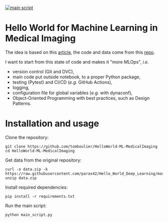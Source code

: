 [![main script](https://github.com/tomboulier/HelloWorld-ML-MedicalImaging/actions/workflows/python-app.yml/badge.svg)](https://github.com/tomboulier/HelloWorld-ML-MedicalImaging/actions/workflows/python-app.yml)
# Hello World for Machine Learning in Medical Imaging

The idea is based on this [article](https://link.springer.com/article/10.1007/s10278-018-0079-6), the code and data come from this [repo](https://github.com/paras42/Hello_World_Deep_Learning).

I want to start from this state of code and makes it "more MLOps", *i.e.*
- version control (Git and DVC),
- main code put outside notebook, to a proper Python package,
- testing (Pytest) and CI/CD (*e.g.* GitHub Actions),
- logging,
- configuration file for global variables (*e.g.* with dynaconf),
- Object-Oriented Programming with best practices, such as Design Patterns.

# Installation and usage

Clone the repository:
```
git clone https://github.com/tomboulier/HelloWorld-ML-MedicalImaging
cd HelloWorld-ML-MedicalImaging
```

Get data from the original repository:
```
curl -o data.zip -k https://raw.githubusercontent.com/paras42/Hello_World_Deep_Learning/master/Open_I_abd_vs_CXRs.zip
unzip data.zip
```
Install required dependencies:
```
pip install -r requirements.txt
```

Run the main script:
```
python main_script.py
```
